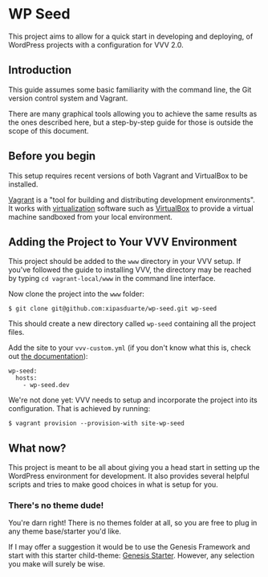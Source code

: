 # WP Seed

This project aims to allow for a quick start in developing and deploying, of WordPress projects with a configuration for VVV 2.0.

## Introduction

This guide assumes some basic familiarity with the command line, the Git version control system and Vagrant.

There are many graphical tools allowing you to achieve the same results as the ones described here, but a step-by-step guide for those is outside the scope of this document.

## Before you begin

This setup requires recent versions of both Vagrant and VirtualBox to be installed.

[Vagrant](http://www.vagrantup.com) is a "tool for building and distributing development environments". It works with [virtualization](http://en.wikipedia.org/wiki/X86_virtualization) software such as [VirtualBox](https://www.virtualbox.org/) to provide a virtual machine sandboxed from your local environment.

## Adding the Project to Your VVV Environment

This project should be added to the `www` directory in your VVV setup.  If you've followed the guide to installing VVV, the directory may be reached by typing `cd vagrant-local/www` in the command line interface.

Now clone the project into the `www` folder:

```
$ git clone git@github.com:xipasduarte/wp-seed.git wp-seed
```

This should create a new directory called `wp-seed` containing all the project files.

Add the site to your `vvv-custom.yml` (if you don't know what this is, check out [the documentation](https://varyingvagrantvagrants.org/docs/en-US/adding-a-new-site/)):

```
wp-seed:
  hosts:
    - wp-seed.dev
```

We're not done yet: VVV needs to setup and incorporate the project into its configuration. That is achieved by running:

```
$ vagrant provision --provision-with site-wp-seed
```

## What now?

This project is meant to be all about giving you a head start in setting up the WordPress environment for development. It also provides several helpful scripts and tries to make good choices in what is setup for you.

### There's no theme dude!

You're darn right! There is no themes folder at all, so you are free to plug in any theme base/starter you'd like.

If I may offer a suggestion it would be to use the Genesis Framework and start with this starter child-theme: [Genesis Starter](https://github.com/goblindegook/genesis-starter). However, any selection you make will surely be wise.
